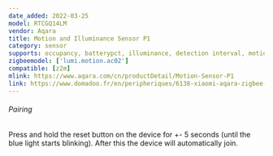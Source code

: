 ```yaml
---
date_added: 2022-03-25
model: RTCGQ14LM
vendor: Aqara
title: Motion and Illuminance Sensor P1
category: sensor
supports: occupancy, batterypct, illuminance, detection interval, motion sensitivity
zigbeemodel: ['lumi.motion.ac02']
compatible: [z2m]
mlink: https://www.aqara.com/cn/productDetail/Motion-Sensor-P1
link: https://www.domadoo.fr/en/peripheriques/6138-xiaomi-aqara-zigbee-30-aqara-motion-sensor-p1-ms-s02-6970504215979.html
---
```


###### Pairing
Press and hold the reset button on the device for +- 5 seconds (until the blue light starts blinking).
After this the device will automatically join.